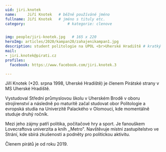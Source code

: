 ```yaml
---
uid: jiri.knotek
name:     Jiří Knotek  	# běžně používáné jméno
fullname: Jiří Knotek  	# jméno s tituly etc.
category:                   # kategorie: clenove


img: people/jiri-knotek.jpg   # 165 x 220
heroImg: articles/2020/kampan20/zahajenikampan1.jpg
description: student politologie na UPOL <br>Uherské Hradiště # kratký popis, max 160 znaků
mail:
- jiri.knotek@pirati.cz
profiles:
  facebook: https://www.facebook.com/jiri.knotek.3

---
```


Jiří Knotek (*20. srpna 1998, Uherské Hradiště) je členem Pirátské strany v MS Uherské Hradiště.

Vystudoval Střední průmyslovou školu v Uherském Brodě v oboru strojírenství a následně po maturitě začal studovat obor Politologie a evropská studia na Univerzitě Palackého v Olomouci, kde momentálně studuje druhý ročník.

Mezi jeho zájmy patří politika, počítačové hry a sport. Je fanouškem Lovecraftova univerzita a knih ,,Metro". Navštěvuje místní zastupitelstvo ve Strání, kde sbírá zkušenosti a podněty pro politickou aktivitu.

Členem pirátů je od roku 2019.
